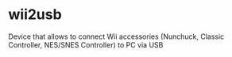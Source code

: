 # wii2usb
Device that allows to connect Wii accessories (Nunchuck, Classic Controller, NES/SNES Controller) to PC via USB

